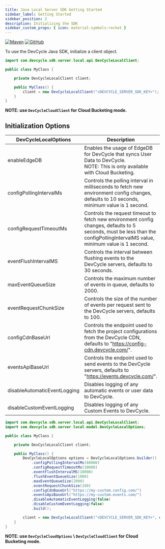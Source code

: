 ```yaml
---
title: Java Local Server SDK Getting Started
sidebar_label: Getting Started
sidebar_position: 2
description: Initializing the SDK
sidebar_custom_props: { icon: material-symbols:rocket }
---
```


[![Maven](https://badgen.net/maven/v/maven-central/com.devcycle/java-server-sdk)](https://search.maven.org/artifact/com.devcycle/java-server-sdk)
[![GitHub](https://img.shields.io/github/stars/devcyclehq/java-server-sdk.svg?style=social&label=Star&maxAge=2592000)](https://github.com/DevCycleHQ/java-server-sdk)

To use the DevCycle Java SDK, initialize a client object.

```java
import com.devcycle.sdk.server.local.api.DevCycleLocalClient;

public class MyClass {

    private DevCycleLocalClient client;

    public MyClass() {
        client = new DevCycleLocalClient("<DEVCYCLE_SERVER_SDK_KEY>");
    }
}
```

**NOTE: use `DevCycleCloudClient` for Cloud Bucketing mode.**

## Initialization Options

| DevCycleLocalOptions         | Description                                                                                                                                                                  |
|------------------------------| ---------------------------------------------------------------------------------------------------------------------------------------------------------------------------- |
| enableEdgeDB                 | Enables the usage of EdgeDB for DevCycle that syncs User Data to DevCycle. <br />NOTE: This is only available with Cloud Bucketing. |
| configPollingIntervalMs      | Controls the polling interval in milliseconds to fetch new environment config changes, defaults to 10 seconds, minimum value is 1 second.                                    |
| configRequestTimeoutMs       | Controls the request timeout to fetch new environment config changes, defaults to 5 seconds, must be less than the configPollingIntervalMS value, minimum value is 1 second. |
| eventFlushIntervalMS         | Controls the interval between flushing events to the DevCycle servers, defaults to 30 seconds.                                                                               |
| maxEventQueueSize            | Controls the maximum number of events in queue, defaults to 2000.                                                                                                            |
| eventRequestChunkSize        | Controls the size of the number of events per request sent to the DevCycle servers, defaults to 100.                                                                         |
| configCdnBaseUrl             | Controls the endpoint used to fetch the project configurations from the DevCycle CDN, defaults to "https://config-cdn.devcycle.com/".                                        |
| eventsApiBaseUrl             | Controls the endpoint used to send events to the DevCycle servers, defaults to "https://events.devcycle.com/".                                                               |
| disableAutomaticEventLogging | Disables logging of any automatic events or user data to DevCycle.                                                                                                           |
| disableCustomEventLogging    | Disables logging of any Custom Events to DevCycle.                                                                                                                           |

```java
import com.devcycle.sdk.server.local.api.DevCycleLocalClient;
import com.devcycle.sdk.server.local.model.DevCycleLocalOptions;

public class MyClass {

    private DevCycleLocalClient client;

    public MyClass() {
        DevCycleLocalOptions options = DevCycleLocalOptions.builder()
            .configPollingIntervalMs(60000)
            .configRequestTimeoutMs(30000)
            .eventFlushIntervalMS(10000)
            .flushEventQueueSize(1000)
            .maxEventQueueSize(2000)
            .eventRequestChunkSize(100)
            .configCdnBaseUrl("https://my-custom.config.com/")
            .eventsApiBaseUrl("https://my-custom.events.com/")
            .disableAutomaticEventLogging(false)
            .disableCustomEventLogging(false)
            .build();

        client = new DevCycleLocalClient("<DEVCYCLE_SERVER_SDK_KEY>", options);
    }
}
```

**NOTE: use `DevCycleCloudOptions` \ `DevCycleCloudClient` for Cloud Bucketing mode.**
